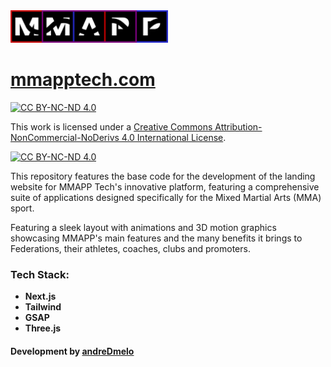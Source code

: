 <img src="public/images/logos/mmapp/logo_lg.webp" width="50%" syt height="50%" />

# [mmapptech.com](https://mmapptech.com/)

[![CC BY-NC-ND 4.0][cc-by-nc-nd-shield]][cc-by-nc-nd]

This work is licensed under a
[Creative Commons Attribution-NonCommercial-NoDerivs 4.0 International License][cc-by-nc-nd].

[![CC BY-NC-ND 4.0][cc-by-nc-nd-image]][cc-by-nc-nd]

[cc-by-nc-nd]: http://creativecommons.org/licenses/by-nc-nd/4.0/
[cc-by-nc-nd-image]: https://licensebuttons.net/l/by-nc-nd/4.0/88x31.png
[cc-by-nc-nd-shield]: https://img.shields.io/badge/License-CC%20BY--NC--ND%204.0-lightgrey.svg


This repository features the base code for the development of the landing website for MMAPP Tech's innovative platform, featuring a comprehensive suite of applications designed specifically for the Mixed Martial Arts (MMA) sport.

Featuring a sleek layout with animations and 3D motion graphics showcasing MMAPP's main features and the many benefits it brings to Federations, their athletes, coaches, clubs and promoters.


<h3>Tech Stack:</h3>

* **Next.js**
* **Tailwind**
* **GSAP**
* **Three.js**


#### Development by [andreDmelo](https://andredmelo.dev/)